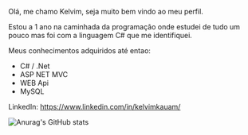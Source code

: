 Olá, me chamo Kelvim, seja muito bem vindo ao meu perfil. 


Estou a 1 ano na caminhada da programação onde estudei de tudo um pouco mas foi com a linguagem C# que me identifiquei.

Meus conhecimentos adquiridos até entao:

* C# / .Net
* ASP NET MVC
* WEB Api
* MySQL

LinkedIn:
https://www.linkedin.com/in/kelvimkauam/


![Anurag's GitHub stats](https://github-readme-stats.vercel.app/api?username=anuraghazra&show_icons=true&theme=tokyonight)
